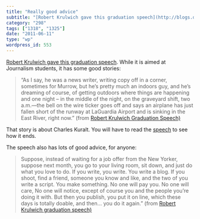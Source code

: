 ```yaml
---
title: "Really good advice"
subtitle: "[Robert Krulwich gave this graduation speech](http://blogs.discovermagazine.com/notrocketscience/201..."
category: "298"
tags: ["1318", "1325"]
date: "2011-06-11"
type: "wp"
wordpress_id: 553
---
```

[Robert Krulwich gave this graduation speech](http://blogs.discovermagazine.com/notrocketscience/2011/05/12/“there-are-some-people-who-don’t-wait-”-robert-krulwich-on-the-future-of-journalism/). While it is aimed at Journalism students, it has some good stories:
> “As I say, he was a news writer, writing copy off in a corner, sometimes for Murrow, but he’s pretty much an indoors guy, and he’s dreaming of course, of getting outdoors where things are happening and one night – in the middle of the night, on the graveyard shift, two a.m.—the bell on the wire ticker goes off and says an airplane has just fallen short of the runway at LaGuardia Airport and is sinking in the East River, right now.” (from [Robert Krulwich Graduation Speech)](http://blogs.discovermagazine.com/notrocketscience/2011/05/12/“there-are-some-people-who-don’t-wait-”-robert-krulwich-on-the-future-of-journalism/)

That story is about Charles Kuralt. You will have to read the [speech](http://blogs.discovermagazine.com/notrocketscience/2011/05/12/“there-are-some-people-who-don’t-wait-”-robert-krulwich-on-the-future-of-journalism/) to see how it ends.

The speech also has lots of good advice, for anyone:

> Suppose, instead of waiting for a job offer from the New Yorker, suppose next month, you go to your living room, sit down, and just do what you love to do. If you write, you write. You write a blog. If you shoot, find a friend, someone you know and like, and the two of you write a script. You make something. No one will pay you. No one will care, No one will notice, except of course you and the people you’re doing it with. But then you publish, you put it on line, which these days is totally doable, and then… you do it again.” (from [Robert Krulwich graduation speech)](http://blogs.discovermagazine.com/notrocketscience/2011/05/12/“there-are-some-people-who-don’t-wait-”-robert-krulwich-on-the-future-of-journalism/)